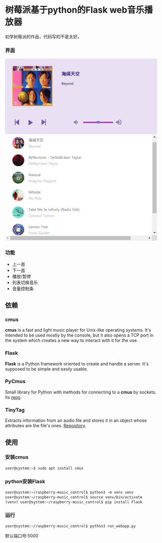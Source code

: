 # 树莓派基于python的Flask web音乐播放器 #

初学树莓派的作品，代码写的不是太好。

### 界面 ###

![](https://raw.githubusercontent.com/fl0w1nd/img/master/image/music_control.png)

### 功能 ###

* 上一首
* 下一首
* 播放/暂停
* 列表切换音乐
* 音量控制条

## 依赖 ##

### cmus ###
**cmus** is a fast and light music player for Unix-like operating systems. It's intended to be used mostly by the console, but it also opens a TCP port in the system which creates a new way to interact with it for the use.

### Flask ###
**Flask** is a Python framework oriented to create and handle a server. It's supposed to be simple and easily usable.

### PyCmus ###
Small library for Python with methods for connecting to a **cmus** by sockets. Its [repo](https://github.com/mtreinish/pycmus).

### TinyTag ###
Extracts information from an audio file and stores it in an object whose attributes are the file's ones. [Repository](https://github.com/mtreinish/pycmus).

## 使用 ##

### 安装cmus ###

```console
user@system:~$ sudo apt install cmus 
```
### python安装Flask ###

```console
user@system:~/raspberry-music_control$ python3 -m venv venv
user@system:~/raspberry-music_control$ source venv/bin/activate
(venv) user@system:~/raspberry-music_control$ pip install Flask
```

### 运行 ###
```console
user@system:~/raspberry-music_control$ python3 run_webapp.py
```

默认端口号:5000
